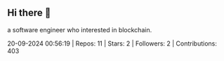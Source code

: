 ## Hi there 👋
a software engineer who interested in blockchain.
<!--START_SECTION:github_stats-->
20-09-2024 00:56:19 | Repos: 11 | Stars: 2 | Followers: 2 | Contributions: 403
<!--END_SECTION:github_stats-->
